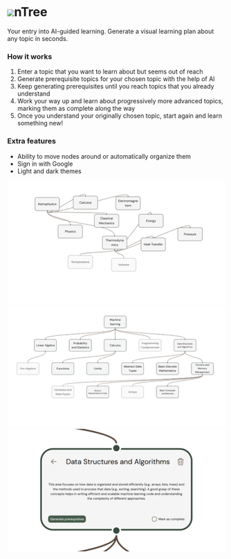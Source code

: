 # <img src="./app/favicon.ico" />nTree
Your entry into AI-guided learning. Generate a visual learning plan about any topic in seconds.
### How it works
1. Enter a topic that you want to learn about but seems out of reach
2. Generate prerequisite topics for your chosen topic with the help of AI
3. Keep generating prerequisites until you reach topics that you already understand
4. Work your way up and learn about progressively more advanced topics, marking them as complete along the way
5. Once you understand your originally chosen topic, start again and learn something new!
### Extra features
- Ability to move nodes around or automatically organize them
- Sign in with Google
- Light and dark themes

![1](/public/1.png)
![2](/public/2.png)
![3](/public/3.png)